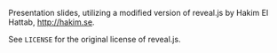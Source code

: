 Presentation slides, utilizing a modified version of reveal.js by
Hakim El Hattab, http://hakim.se.

See `LICENSE` for the original license of reveal.js.
